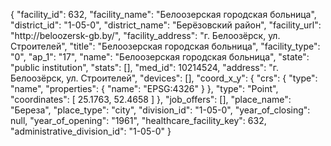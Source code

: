 {
    "facility_id": 632,
    "facility_name": "Белоозерская городская больница",
    "district_id": "1-05-0",
    "district_name": "Берёзовский район",
    "facility_url": "http:\/\/beloozersk-gb.by\/",
    "facility_address": "г. Белоозёрск, ул. Строителей",
    "title": "Белоозерская городская больница",
    "facility_type": "0",
    "ap_1": "17",
    "name": "Белоозерская городская больница",
    "state": "public institution",
    "stats": [],
    "med_id": 10214524,
    "address": "г. Белоозёрск, ул. Строителей",
    "devices": [],
    "coord_x_y": {
        "crs": {
            "type": "name",
            "properties": {
                "name": "EPSG:4326"
            }
        },
        "type": "Point",
        "coordinates": [
            25.1763,
            52.4658
        ]
    },
    "job_offers": [],
    "place_name": "Береза",
    "place_type": "city",
    "division_id": "1-05-0",
    "year_of_closing": null,
    "year_of_opening": "1961",
    "healthcare_facility_key": 632,
    "administrative_division_id": "1-05-0"
}